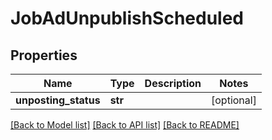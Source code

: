 # JobAdUnpublishScheduled

## Properties
Name | Type | Description | Notes
------------ | ------------- | ------------- | -------------
**unposting_status** | **str** |  | [optional] 

[[Back to Model list]](../README.md#documentation-for-models) [[Back to API list]](../README.md#documentation-for-api-endpoints) [[Back to README]](../README.md)


